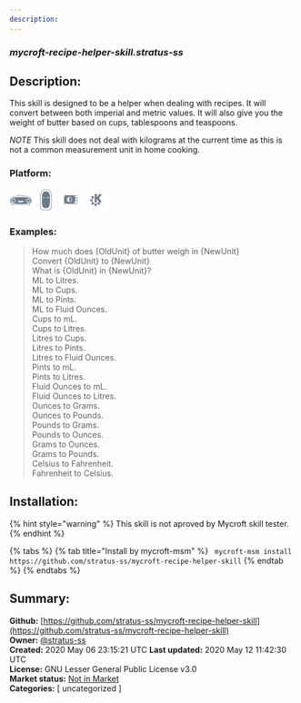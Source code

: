 ```yaml
---
description: 
---
```


### _mycroft-recipe-helper-skill.stratus-ss_  
## Description:  
This skill is designed to be a helper when dealing with recipes. It will convert between both imperial and metric values. It will also give you the weight of butter based on cups, tablespoons and teaspoons.

*NOTE* This skill does not deal with kilograms at the current time as this is not a common measurement unit in home cooking.  
  
  
### Platform:  
 ![Mark I](../.gitbook/assets/mark-1-icon.png)  ![Mark II](../.gitbook/assets/mark-2-icon.png)  ![Picroft](../.gitbook/assets/picroft-icon.png)  ![plasmoid](../.gitbook/assets/kde.png)   
### Examples:  
> How much does {OldUnit} of butter weigh in {NewUnit}  
> Convert {OldUnit} to {NewUnit}  
> What is {OldUnit} in {NewUnit}?  
> ML to Litres.  
> ML to Cups.  
> ML to Pints.  
> ML to Fluid Ounces.  
> Cups to mL.  
> Cups to Litres.  
> Litres to Cups.  
> Litres to Pints.  
> Litres to Fluid Ounces.  
> Pints to mL.  
> Pints to Litres.  
> Fluid Ounces to mL.  
> Fluid Ounces to Litres.  
> Ounces to Grams.  
> Ounces to Pounds.  
> Pounds to Grams.  
> Pounds to Ounces.  
> Grams to Ounces.  
> Grams to Pounds.  
> Celsius to Fahrenheit.  
> Fahrenheit to Celsius.  
  
## Installation:  
{% hint style="warning" %}
This skill is not aproved by Mycroft skill tester.
{% endhint %}
    
{% tabs %}
{% tab title="Install by mycroft-msm" %}
``` mycroft-msm install https://github.com/stratus-ss/mycroft-recipe-helper-skill```
{% endtab %}
  {% endtabs %}
    
## Summary:  
**Github:** [https://github.com/stratus-ss/mycroft-recipe-helper-skill](https://github.com/stratus-ss/mycroft-recipe-helper-skill)  
**Owner:** [@stratus-ss](https://github.com/stratus-ss)  
**Created:** 2020 May 06 23:15:21 UTC  **Last updated:** 2020 May 12 11:42:30 UTC  
**License:** GNU Lesser General Public License v3.0  
**Market status:** [Not in Market](https://market.mycroft.ai/skill/)  
**Categories:** [ uncategorized ]   
